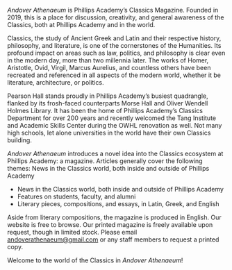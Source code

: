 _Andover Athenaeum_ is Phillips Academy’s Classics Magazine. Founded in 2019, this is a place for discussion, creativity, and general awareness of the Classics, both at Phillips Academy and in the world.  

Classics, the study of Ancient Greek and Latin and their respective history, philosophy, and literature, is one of the cornerstones of the Humanities. Its profound impact on areas such as law, politics, and philosophy is clear even in the modern day, more than two millennia later. The works of Homer, Aristotle, Ovid, Virgil, Marcus Aurelius, and countless others have been recreated and referenced in all aspects of the modern world, whether it be literature, architecture, or politics.  

Pearson Hall stands proudly in Phillips Academy’s busiest quadrangle, flanked by its frosh-faced counterparts Morse Hall and Oliver Wendell Holmes Library. It has been the home of Phillips Academy’s Classics Department for over 200 years and recently welcomed the Tang Institute and Academic Skills Center during the OWHL renovation as well. Not many high schools, let alone universities in the world have their own Classics building.  

_Andover Athenaeum_ introduces a novel idea into the Classics ecosystem at Phillips Academy: a magazine. Articles generally cover the following themes: News in the Classics world, both inside and outside of Phillips Academy

*   News in the Classics world, both inside and outside of Phillips Academy
*   Features on students, faculty, and alumni
*   Literary pieces, compositions, and essays, in Latin, Greek, and English

Aside from literary compositions, the magazine is produced in English. Our website is free to browse. Our printed magazine is freely available upon request, though in limited stock. Please email [andoverathenaeum@gmail.com](mailto:andoverathenaeum@gmail.com) or any staff members to request a printed copy.  

Welcome to the world of the Classics in _Andover Athenaeum_!